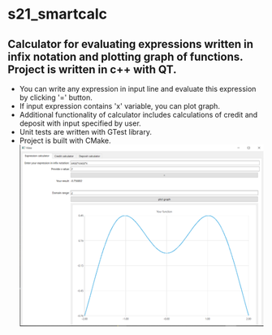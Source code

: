 # s21_smartcalc
## Calculator for evaluating expressions written in infix notation and plotting graph of functions. Project is written in c++ with QT.

* You can write any expression in input line and evaluate this expression by clicking '=' button.
* If input expression contains 'x' variable, you can plot graph.
* Additional functionality of calculator includes calculations of credit and deposit with input specified by user.
* Unit tests are written with GTest library.
* Project is built with CMake.
![alt text](/manual/main.png "Screenshot of interface")
